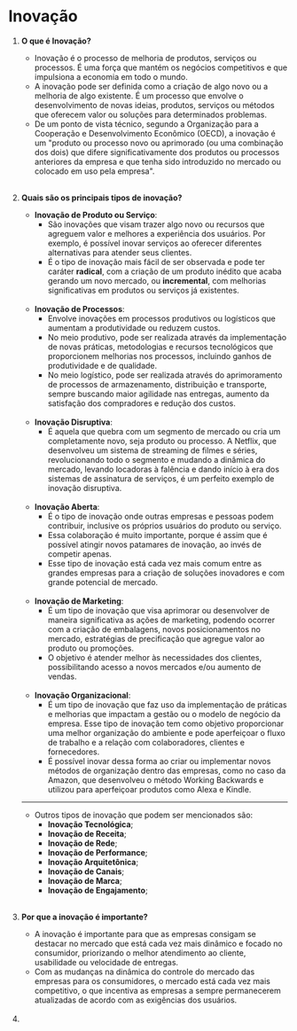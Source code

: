 # Inovação

1. **O que é Inovação?**
	- Inovação é o processo de melhoria de produtos, serviços ou processos. É uma força que mantém os negócios competitivos e que impulsiona a economia em todo o mundo.
	- A inovação pode ser definida como a criação de algo novo ou a melhoria de algo existente. É um processo que envolve o desenvolvimento de novas ideias, produtos, serviços ou métodos que oferecem valor ou soluções para determinados problemas.
	- De um ponto de vista técnico, segundo a Organização para a Cooperação e Desenvolvimento Econômico (OECD), a inovação é um "produto ou processo novo ou aprimorado (ou uma combinação dos dois) que difere significativamente dos produtos ou processos anteriores da empresa e que tenha sido introduzido no mercado ou colocado em uso pela empresa".
	<br>
2. **Quais são os principais tipos de inovação?**
	- **Inovação de Produto ou Serviço**:
		- São inovações que visam trazer algo novo ou recursos que agreguem valor e melhores a experiência dos usuários. Por exemplo, é possível inovar serviços ao oferecer diferentes alternativas para atender seus clientes.
		- É o tipo de inovação mais fácil de ser observada e pode ter caráter **radical**, com a criação de um produto inédito que acaba gerando um novo mercado, ou **incremental**, com melhorias significativas em produtos ou serviços já existentes.
		<br>
	- **Inovação de Processos**:
		- Envolve inovações em processos produtivos ou logísticos que aumentam a produtividade ou reduzem custos.
		- No meio produtivo, pode ser realizada através da implementação de novas práticas, metodologias e recursos tecnológicos que proporcionem melhorias nos processos, incluindo ganhos de produtividade e de qualidade.
		- No meio logístico, pode ser realizada através do aprimoramento de processos de armazenamento, distribuição e transporte, sempre buscando maior agilidade nas entregas, aumento da satisfação dos compradores e redução dos custos.
		<br>
	- **Inovação Disruptiva**:
		- É aquela que quebra com um segmento de mercado ou cria um completamente novo, seja produto ou processo. A Netflix, que desenvolveu um sistema de streaming de filmes e séries, revolucionando todo o segmento e mudando a dinâmica do mercado, levando locadoras à falência e dando início à era dos sistemas de assinatura de serviços, é um perfeito exemplo de inovação disruptiva.
		<br>
	- **Inovação Aberta**:
		- É o tipo de inovação onde outras empresas e pessoas podem contribuir, inclusive os próprios usuários do produto ou serviço.
		- Essa colaboração é muito importante, porque é assim que é possível atingir novos patamares de inovação, ao invés de competir apenas.
		- Esse tipo de inovação está cada vez mais comum entre as grandes empresas para a criação de soluções inovadores e com grande potencial de mercado.
		<br>
	- **Inovação de Marketing**:
		- É um tipo de inovação que visa aprimorar ou desenvolver de maneira significativa as ações de marketing, podendo ocorrer com a criação de embalagens, novos posicionamentos no mercado, estratégias de precificação que agregue valor ao produto ou promoções.
		- O objetivo é atender melhor às necessidades dos clientes, possibilitando acesso a novos mercados e/ou aumento de vendas.
		<br>
	- **Inovação Organizacional**:
		- É um tipo de inovação que faz uso da implementação de práticas e melhorias que impactam a gestão ou o modelo de negócio da empresa. Esse tipo de inovação tem como objetivo proporcionar uma melhor organização do ambiente e pode aperfeiçoar o fluxo de trabalho e a relação com colaboradores, clientes e fornecedores.
		- É possível inovar dessa forma ao criar ou implementar novos métodos de organização dentro das empresas, como no caso da Amazon, que desenvolveu o método Working Backwards e utilizou para aperfeiçoar produtos como Alexa e Kindle.
	
	---
	
	- Outros tipos de inovação que podem ser mencionados são:
		- **Inovação Tecnológica**;
		- **Inovação de Receita**;
		- **Inovação de Rede**;
		- **Inovação de Performance**;
		- **Inovação Arquitetônica**;
		- **Inovação de Canais**;
		- **Inovação de Marca**;
		- **Inovação de Engajamento**;
		<br>

3. **Por que a inovação é importante?**
	- A inovação é importante para que as empresas consigam se destacar no mercado que está cada vez mais dinâmico e focado no consumidor, priorizando o melhor atendimento ao cliente, usabilidade ou velocidade de entregas.
	- Com as mudanças na dinâmica do controle do mercado das empresas para os consumidores, o mercado está cada vez mais competitivo, o que incentiva as empresas a sempre permanecerem atualizadas de acordo com as exigências dos usuários.
	<br>
4. 